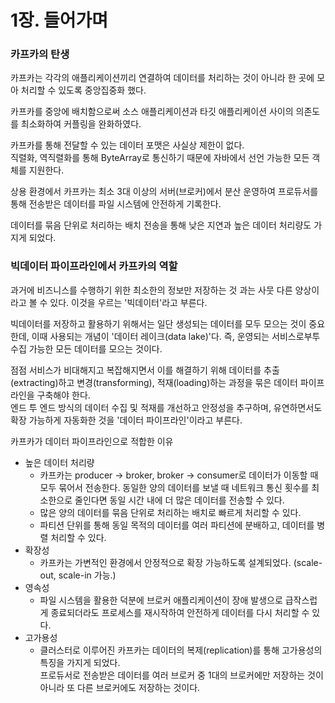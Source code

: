 1장. 들어가며
===

### 카프카의 탄생

카프카는 각각의 애플리케이션끼리 연결하여 데이터를 처리하는 것이 아니라 한 곳에 모아 처리할 수 있도록 중앙집중화 했다.

카프카를 중앙에 배치함으로써 소스 애플리케이션과 타깃 애플리케이션 사이의 의존도를 최소화하여 커플링을 완화하였다.

카프카를 통해 전달할 수 있는 데이터 포맷은 사실상 제한이 없다. <br>
직렬화, 역직렬화를 통해 ByteArray로 통신하기 때문에 자바에서 선언 가능한 모든 객체를 지원한다.

상용 환경에서 카프카는 최소 3대 이상의 서버(브로커)에서 분산 운영하여 프로듀서를 통해 전송받은 데이터를 파일 시스템에 안전하게 기록한다.

데이터를 묶음 단위로 처리하는 배치 전송을 통해 낮은 지연과 높은 데이터 처리량도 가지게 되었다.

### 빅데이터 파이프라인에서 카프카의 역할

과거에 비즈니스를 수행하기 위한 최소한의 정보만 저장하는 것 과는 사뭇 다른 양상이라고 볼 수 있다. 이것을 우르는 '빅데이터'라고 부른다.

빅데이터를 저장하고 활용하기 위해서는 일단 생성되는 데이터를 모두 모으는 것이 중요한데, 이때 사용되는 개념이 '데이터 레이크(data lake)'다. 즉, 운영되는 서비스로부투 수집 가능한 모든 데이터를 모으는 것이다.

점점 서비스가 비대해지고 복잡해지면서 이를 해결하기 위해 데이터를 추출(extracting)하고 변경(transforming), 적재(loading)하는 과정을 묶은 데이터 파이프라인을 구축해야 한다. <br>
엔드 투 엔드 방식의 데이터 수집 및 적재를 개선하고 안정성을 추구하며, 유연하면서도 확장 가능하게 자동화한 것을 '데이터 파이프라인'이라고 부른다.

카프카가 데이터 파이프라인으로 적합한 이유
- 높은 데이터 처리량 <br>
	- 카프카는 producer -> broker, broker -> consumer로 데이터가 이동할 때 모두 묶어서 		전송한다. 동일한 양의 데이터를 보낼 때 네트워크 통신 횟수를 최소한으로 줄인다면 동일 시간 내에 더 많은 데이터를 전송할 수 있다. <br>
	- 많은 양의 데이터를 묶음 단위로 처리하는 배치로 빠르게 처리할 수 있다.
	- 파티션 단위를 통해 동일 목적의 데이터를 여러 파티션에 분배하고, 데이터를 병렬 처리할 수 있다.
- 확장성
  - 카프카는 가변적인 환경에서 안정적으로 확장 가능하도록 설계되었다. (scale-out, scale-in 가능.)
- 영속성
  - 파일 시스템을 활용한 덕분에 브로커 애플리케이션이 장애 발생으로 급작스럽게 종료되더라도 프로세스를 재시작하여 안전하게 데이터를 다시 처리할 수 있다.
- 고가용성
  - 클러스터로 이루어진 카프카는 데이터의 복제(replication)를 통해 고가용성의 특징을 가지게 되었다. <br>
	프로듀서로 전송받은 데이터를 여러 브로커 중 1대의 브로커에만 저장하는 것이 아니라 또 다른 브로커에도 저장하는 것이다.

